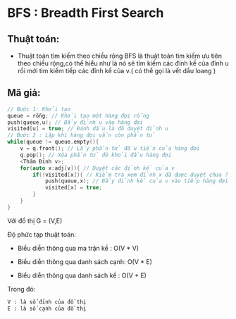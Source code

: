 # BFS : Breadth First Search

## Thuật toán:

- Thuật toán tìm kiếm theo chiều rộng BFS là thuật toán tìm kiếm ưu tiên theo chiều rộng,có thể hiểu như là nó sẽ tìm kiếm các đỉnh kề của đỉnh u rồi mới tìm kiếm tiếp các đỉnh kề của v.( có thể gọi là vết dầu loang )

## Mã giả:

```cpp
// Bước 1: Khởi tạo
queue = rỗng; // Khởi tạo một hàng đợi rỗng
push(queue,u); // Đẩy đỉnh u vào hàng đợi
visited[u] = true; // Đánh dấu là đã duyệt đỉnh u
// Bước 2 : Lặp khi hàng đợi vẫn còn phần tử
while(queue != queue.empty(){
    v = q.front(); // Lấy phần tử đầu tiền của hàng đợi
    q.pop(); // Xóa phần tử đó khỏi đầu hàng đợi
    <Thăm Đỉnh v>;
    for(auto x:adj[v]){ // Duyệt các đỉnh kề của v
        if(!visited[x]){ // Kiểm tra xem đỉnh x đã được duyệt chưa ?
            push(queue,x); // Đẩy đỉnh kề của v vào tiếp hàng đợi
            visited[x] = true;
        }
    }
}
```

Với đồ thị G = (V,E)

Độ phức tạp thuật toán:

- Biểu diễn thông qua ma trận kề : O(V * V)

- Biểu diễn thông qua danh sách cạnh: O(V * E)

- Biểu diễn thông qua danh sách kề : O(V + E)

Trong đó:

```bash
V : là số đỉnh của đồ thị
E : là số cạnh của đồ thị
```
